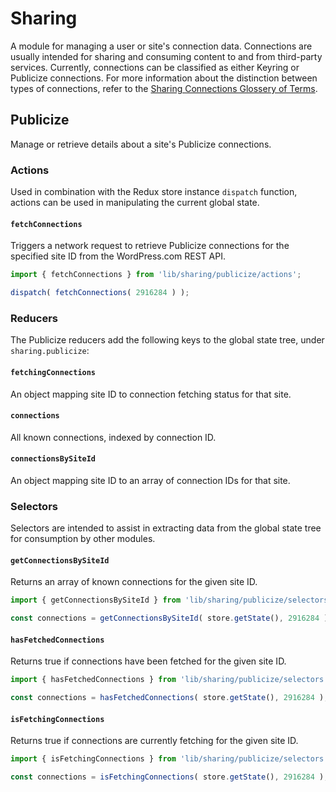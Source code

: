 Sharing
=======

A module for managing a user or site's connection data. Connections are usually intended for sharing and consuming content to and from third-party services. Currently, connections can be classified as either Keyring or Publicize connections. For more information about the distinction between types of connections, refer to the [Sharing Connections Glossery of Terms](../../../client/my-sites/sharing/connections/README.md#glossary-of-terms).

## Publicize

Manage or retrieve details about a site's Publicize connections.

### Actions

Used in combination with the Redux store instance `dispatch` function, actions can be used in manipulating the current global state.

#### `fetchConnections`

Triggers a network request to retrieve Publicize connections for the specified site ID from the WordPress.com REST API.

```js
import { fetchConnections } from 'lib/sharing/publicize/actions';

dispatch( fetchConnections( 2916284 ) );
```

### Reducers

The Publicize reducers add the following keys to the global state tree, under `sharing.publicize`:

#### `fetchingConnections`

An object mapping site ID to connection fetching status for that site.

#### `connections`

All known connections, indexed by connection ID.

#### `connectionsBySiteId`

An object mapping site ID to an array of connection IDs for that site.

### Selectors

Selectors are intended to assist in extracting data from the global state tree for consumption by other modules.

#### `getConnectionsBySiteId`

Returns an array of known connections for the given site ID.

```js
import { getConnectionsBySiteId } from 'lib/sharing/publicize/selectors';

const connections = getConnectionsBySiteId( store.getState(), 2916284 );
```

#### `hasFetchedConnections`

Returns true if connections have been fetched for the given site ID.

```js
import { hasFetchedConnections } from 'lib/sharing/publicize/selectors';

const connections = hasFetchedConnections( store.getState(), 2916284 );
```

#### `isFetchingConnections`

Returns true if connections are currently fetching for the given site ID.

```js
import { isFetchingConnections } from 'lib/sharing/publicize/selectors';

const connections = isFetchingConnections( store.getState(), 2916284 );
```
